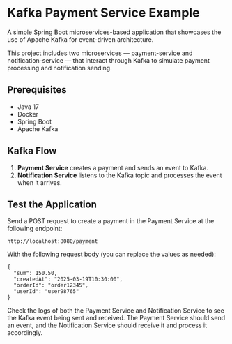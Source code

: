 # Kafka Payment Service Example
A simple Spring Boot microservices-based application that showcases the use of Apache Kafka for event-driven architecture.

This project includes two microservices — payment-service and notification-service — that interact through Kafka to simulate payment processing and notification sending.

## Prerequisites
- Java 17
- Docker
- Spring Boot
- Apache Kafka

## Kafka Flow

1. **Payment Service** creates a payment and sends an event to Kafka.
2. **Notification Service** listens to the Kafka topic and processes the event when it arrives.

## Test the Application

Send a POST request to create a payment in the Payment Service at the following endpoint:

```
http://localhost:8080/payment
```
With the following request body (you can replace the values as needed):
```
{
  "sum": 150.50,
  "createdAt": "2025-03-19T10:30:00",
  "orderId": "order12345",
  "userId": "user98765"
}
```
Check the logs of both the Payment Service and Notification Service to see the Kafka event being sent and received. The Payment Service should send an event, and the Notification Service should receive it and process it accordingly.

